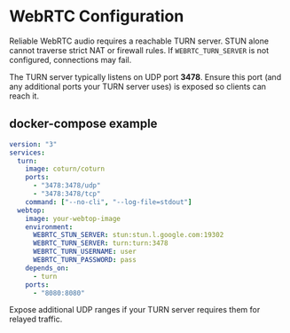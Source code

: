 # WebRTC Configuration

Reliable WebRTC audio requires a reachable TURN server. STUN alone cannot traverse strict NAT or firewall rules. If `WEBRTC_TURN_SERVER` is not configured, connections may fail.

The TURN server typically listens on UDP port **3478**. Ensure this port (and any additional ports your TURN server uses) is exposed so clients can reach it.

## docker-compose example

```yaml
version: "3"
services:
  turn:
    image: coturn/coturn
    ports:
      - "3478:3478/udp"
      - "3478:3478/tcp"
    command: ["--no-cli", "--log-file=stdout"]
  webtop:
    image: your-webtop-image
    environment:
      WEBRTC_STUN_SERVER: stun:stun.l.google.com:19302
      WEBRTC_TURN_SERVER: turn:turn:3478
      WEBRTC_TURN_USERNAME: user
      WEBRTC_TURN_PASSWORD: pass
    depends_on:
      - turn
    ports:
      - "8080:8080"
```

Expose additional UDP ranges if your TURN server requires them for relayed traffic.

